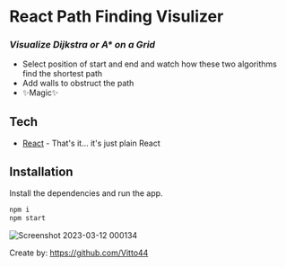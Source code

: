 # React Path Finding Visulizer
### _Visualize Dijkstra or A* on a Grid_

- Select position of start and end and watch how these two algorithms find the shortest path
- Add walls to obstruct the path
- ✨Magic✨

## Tech

- [React] - That's it... it's just plain React

## Installation

Install the dependencies and run the app.

```sh
npm i
npm start
```
![Screenshot 2023-03-12 000134](https://user-images.githubusercontent.com/122698176/224516787-863eecea-fb75-4311-a4f0-6c3ade4d0a3c.png)

   Create by: https://github.com/Vitto44

   [React]: <https://reactjs.org/>
   

